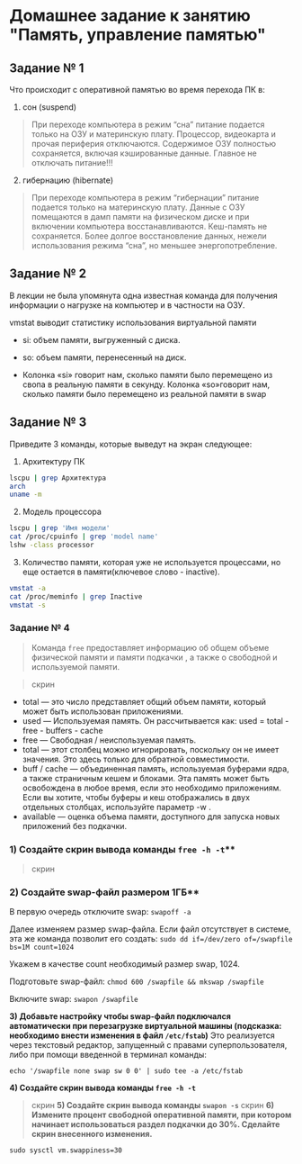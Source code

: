 # Домашнее задание к занятию "Память, управление памятью"

## Задание № 1

Что происходит с оперативной памятью во время перехода ПК в:

1) сон (suspend)

> При переходе компьютера в режим “сна” питание подается только на ОЗУ и материнскую плату. Процессор, видеокарта и прочая периферия отключаются. 
Содержимое ОЗУ полностью сохраняется, включая кэшированные данные. Главное не отключать питание!!!

2) гибернацию (hibernate)

> При переходе компьютера в режим “гибернации” питание подается только на материнскую плату. Данные с ОЗУ помещаются в дамп памяти на физическом диске и при включении компьютера восстанавливаются. Кеш-память не сохраняется. Более долгое восстановление данных, нежели использования режима “сна”, но меньшее энергопотребление.

## Задание № 2

В лекции не была упомянута одна известная команда для получения информации о нагрузке на компьютер и в частности на ОЗУ.

vmstat выводит статистику использования виртуальной памяти

* si: объем памяти, выгруженный с диска.

* so: объем памяти, перенесенный на диск.

* Колонка «si» говорит нам, сколько памяти было перемещено из свопа в реальную памяти в секунду. Колонка «so»говорит нам, сколько памяти было перемещено из реальной памяти в swap

## Задание № 3

Приведите 3 команды, которые выведут на экран следующее:

1) Архитектуру ПК

```bash
lscpu | grep Архитектура
arch
uname -m
```

2) Модель процессора

```sh
lscpu | grep 'Имя модели'
cat /proc/cpuinfo | grep 'model name'
lshw -class processor
```

3) Количество памяти, которая уже не используется процессами, но еще остается в памяти(ключевое слово - inactive).

```sh
vmstat -a
cat /proc/meminfo | grep Inactive
vmstat -s
```

### Задание № 4

>Команда `free` предоставляет информацию об общем объеме физической памяти и памяти подкачки , а также о свободной и используемой памяти.

> скрин

* total — это число представляет общий объем памяти, который может быть использован приложениями.
* used — Используемая память. Он рассчитывается как: used = total - free - buffers - cache
* free — Свободная / неиспользуемая память.
* total — этот столбец можно игнорировать, поскольку он не имеет значения. Это здесь только для обратной совместимости.
* buff / cache — объединенная память, используемая буферами ядра, а также страничным кешем и блоками. Эта память может быть освобождена в любое время, если это необходимо приложениям. Если вы хотите, чтобы буферы и кеш отображались в двух отдельных столбцах, используйте параметр -w .
* available — оценка объема памяти, доступного для запуска новых приложений без подкачки.

### 1) Создайте скрин вывода команды `free -h -t`**
> скрин

### 2) Создайте swap-файл размером 1ГБ**

В первую очередь отключите swap: `swapoff -a`

Далее изменяем размер swap-файла. Если файл отсутствует в системе, эта же команда позволит его создать: `sudo dd if=/dev/zero of=/swapfile bs=1M count=1024`

Укажем в качестве count необходимый размер swap, 1024. 

Подготовьте swap-файл: `chmod 600 /swapfile && mkswap /swapfile`

Включите swap: `swapon /swapfile`

**3) Добавьте настройку чтобы swap-файл подключался автоматически при перезагрузке виртуальной машины (подсказка: необходимо внести изменения в файл `/etc/fstab`)**
Это реализуется через текстовый редактор, запущенный с правами суперпользователя, либо при помощи введенной в терминал команды:
```
echo '/swapfile none swap sw 0 0' | sudo tee -a /etc/fstab
```
**4) Создайте скрин вывода команды ```free -h -t```**
> скрин
**5) Создайте скрин вывода команды `swapon -s`**
> скрин
**6) Измените процент свободной оперативной памяти, при котором начинает использоваться раздел подкачки до 30%. Сделайте скрин внесенного изменения.**
```
sudo sysctl vm.swappiness=30
```
